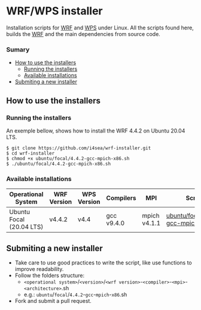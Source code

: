 # WRF/WPS installer

Installation scripts for [WRF](https://github.com/wrf-model/WRF) and [WPS](https://github.com/wrf-model/WPS) under Linux. All the scripts found here, builds the [WRF](https://github.com/wrf-model/WRF) and the main dependencies from source code.

### Sumary

- [How to use the installers](#how-to-use-the-installers)
  * [Running the installers](#running-the-installers)
  * [Available installations](#available-installations)
- [Submiting a new installer](#submiting-a-new-installer)

## How to use the installers

### Running the installers

An exemple bellow, shows how to install the WRF 4.4.2 on Ubuntu 20.04 LTS.

```shell
$ git clone https://github.com/i4sea/wrf-installer.git
$ cd wrf-installer
$ chmod +x ubuntu/focal/4.4.2-gcc-mpich-x86.sh
$ ./ubuntu/focal/4.4.2-gcc-mpich-x86.sh
```

### Available installations

| Operational System | WRF Version | WPS Version | Compilers | MPI | Script |
|-|-|-|-|-|-|
| Ubuntu Focal (20.04 LTS) | v4.4.2 | v4.4 | gcc v9.4.0  | mpich v4.1.1 | [ubuntu/focal/4.4.2-gcc-mpich-x86.sh](./ubuntu/focal/4.4.2-gcc-mpich-x86.sh) |

## Submiting a new installer

- Take care to use good practices to write the script, like use functions to improve readability.
- Follow the folders structure:
  * `<operational system>`/`<version>`/`<wrf version>`-`<compiler>`-`<mpi>`-`<architecture>`.sh
  * e.g.: `ubuntu`/`focal`/`4.4.2`-`gcc`-`mpich`-`x86`.sh
- Fork and submit a pull request.

